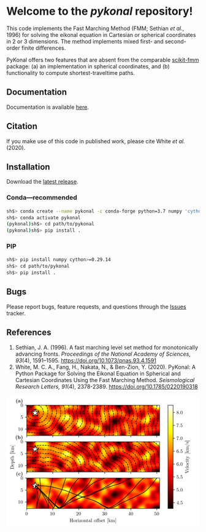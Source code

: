 # Welcome to the *pykonal* repository!

This code implements the Fast Marching Method (FMM; Sethian *et al.*, 1996) for solving the eikonal equation in Cartesian or spherical coordinates in 2 or 3 dimensions. The method implements mixed first- and second-order finite differences.

PyKonal offers two features that are absent from the comparable [scikit-fmm](https://pythonhosted.org/scikit-fmm/ "sckit-fmm documentation") package: (a) an implementation in spherical coordinates, and (b) functionality to compute shortest-traveltime paths.

## Documentation
Documentation is available [here](https://malcolmw.github.io/pykonal-docs/ "PyKonal documentation").
    
## Citation
If you make use of this code in published work, please cite White *et al.* (2020).

## Installation
Download the [latest release](https://github.com/malcolmw/pykonal/releases "Releases").

### Conda—recommended
```bash
sh$> conda create --name pykonal -c conda-forge python=3.7 numpy 'cython>=0.29.14'
sh$> conda activate pykonal
(pykonal)sh$> cd path/to/pykonal
(pykonal)sh$> pip install .
```
### PIP
```bash
sh$> pip install numpy cython>=0.29.14
sh$> cd path/to/pykonal
sh$> pip install .
```
## Bugs
Please report bugs, feature requests, and questions through the [Issues](https://github.com/malcolmw/pykonal/issues "PyKonal Issues tracker") tracker.

## References
1. Sethian, J. A. (1996). A fast marching level set method for monotonically advancing fronts. *Proceedings of the National Academy of Sciences, 93*(4), 1591–1595. https://doi.org/10.1073/pnas.93.4.1591
2. White, M. C. A., Fang, H., Nakata, N., & Ben-Zion, Y. (2020). PyKonal: A Python Package for Solving the Eikonal Equation in Spherical and Cartesian Coordinates Using the Fast Marching Method. *Seismological Research Letters, 91*(4), 2378-2389. https://doi.org/10.1785/0220190318

![Reflections](figures/reflection.png)
